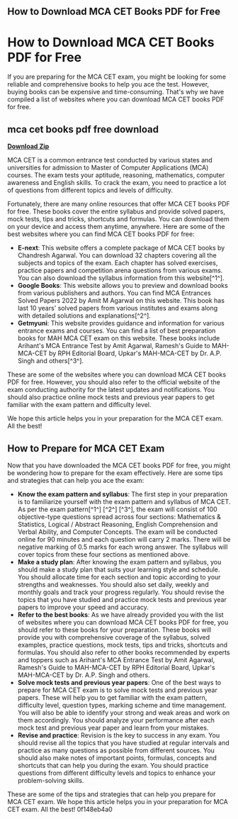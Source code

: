 ## How to Download MCA CET Books PDF for Free

  
# How to Download MCA CET Books PDF for Free
 
If you are preparing for the MCA CET exam, you might be looking for some reliable and comprehensive books to help you ace the test. However, buying books can be expensive and time-consuming. That's why we have compiled a list of websites where you can download MCA CET books PDF for free.
 
## mca cet books pdf free download


[**Download Zip**](https://www.google.com/url?q=https%3A%2F%2Fshurll.com%2F2tKvaJ&sa=D&sntz=1&usg=AOvVaw2woLTKsvSZ4qSXbW8xNm9x)

 
MCA CET is a common entrance test conducted by various states and universities for admission to Master of Computer Applications (MCA) courses. The exam tests your aptitude, reasoning, mathematics, computer awareness and English skills. To crack the exam, you need to practice a lot of questions from different topics and levels of difficulty.
 
Fortunately, there are many online resources that offer MCA CET books PDF for free. These books cover the entire syllabus and provide solved papers, mock tests, tips and tricks, shortcuts and formulas. You can download them on your device and access them anytime, anywhere. Here are some of the best websites where you can find MCA CET books PDF for free:
 
- **E-next**: This website offers a complete package of MCA CET books by Chandresh Agarwal. You can download 32 chapters covering all the subjects and topics of the exam. Each chapter has solved exercises, practice papers and competition arena questions from various exams. You can also download the syllabus information from this website[^1^].
- **Google Books**: This website allows you to preview and download books from various publishers and authors. You can find MCA Entrances Solved Papers 2022 by Amit M Agarwal on this website. This book has last 10 years' solved papers from various institutes and exams along with detailed solutions and explanations[^2^].
- **Getmyuni**: This website provides guidance and information for various entrance exams and courses. You can find a list of best preparation books for MAH MCA CET exam on this website. These books include Arihant's MCA Entrance Test by Amit Agarwal, Ramesh's Guide to MAH-MCA-CET by RPH Editorial Board, Upkar's MAH-MCA-CET by Dr. A.P. Singh and others[^3^].

These are some of the websites where you can download MCA CET books PDF for free. However, you should also refer to the official website of the exam conducting authority for the latest updates and notifications. You should also practice online mock tests and previous year papers to get familiar with the exam pattern and difficulty level.
 
We hope this article helps you in your preparation for the MCA CET exam. All the best!
  
## How to Prepare for MCA CET Exam
 
Now that you have downloaded the MCA CET books PDF for free, you might be wondering how to prepare for the exam effectively. Here are some tips and strategies that can help you ace the exam:

- **Know the exam pattern and syllabus**: The first step in your preparation is to familiarize yourself with the exam pattern and syllabus of MCA CET. As per the exam pattern[^1^] [^2^] [^3^], the exam will consist of 100 objective-type questions spread across four sections: Mathematics & Statistics, Logical / Abstract Reasoning, English Comprehension and Verbal Ability, and Computer Concepts. The exam will be conducted online for 90 minutes and each question will carry 2 marks. There will be negative marking of 0.5 marks for each wrong answer. The syllabus will cover topics from these four sections as mentioned above.
- **Make a study plan**: After knowing the exam pattern and syllabus, you should make a study plan that suits your learning style and schedule. You should allocate time for each section and topic according to your strengths and weaknesses. You should also set daily, weekly and monthly goals and track your progress regularly. You should revise the topics that you have studied and practice mock tests and previous year papers to improve your speed and accuracy.
- **Refer to the best books**: As we have already provided you with the list of websites where you can download MCA CET books PDF for free, you should refer to these books for your preparation. These books will provide you with comprehensive coverage of the syllabus, solved examples, practice questions, mock tests, tips and tricks, shortcuts and formulas. You should also refer to other books recommended by experts and toppers such as Arihant's MCA Entrance Test by Amit Agarwal, Ramesh's Guide to MAH-MCA-CET by RPH Editorial Board, Upkar's MAH-MCA-CET by Dr. A.P. Singh and others.
- **Solve mock tests and previous year papers**: One of the best ways to prepare for MCA CET exam is to solve mock tests and previous year papers. These will help you to get familiar with the exam pattern, difficulty level, question types, marking scheme and time management. You will also be able to identify your strong and weak areas and work on them accordingly. You should analyze your performance after each mock test and previous year paper and learn from your mistakes.
- **Revise and practice**: Revision is the key to success in any exam. You should revise all the topics that you have studied at regular intervals and practice as many questions as possible from different sources. You should also make notes of important points, formulas, concepts and shortcuts that can help you during the exam. You should practice questions from different difficulty levels and topics to enhance your problem-solving skills.

These are some of the tips and strategies that can help you prepare for MCA CET exam. We hope this article helps you in your preparation for MCA CET exam. All the best!
 0f148eb4a0
